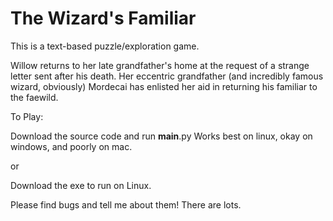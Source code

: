 # The Wizard's Familiar
 This is a text-based puzzle/exploration game. 
 
 Willow returns to her late grandfather's home at the request of a strange letter sent after his death. Her eccentric grandfather (and incredibly famous wizard, obviously) Mordecai has enlisted her aid in returning his familiar to the faewild.

To Play: 

Download the source code and run __main__.py
Works best on linux, okay on windows, and poorly on mac.

or

Download the exe to run on Linux. 

Please find bugs and tell me about them! There are lots. 
